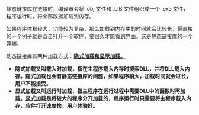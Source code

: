 静态链接库在链接时，编译器会将 .obj 文件和 .LIB 文件组织成一个 .exe 文件，程序运行时，将全部数据加载到内存。

如果程序体积较大，功能较为复杂，那么加载到内存中的时间就会比较长，最直接的一个例子就是双击打开一个软件，要很久才能看到界面。这是静态链接库的一个弊端。

动态链接库有两种加载方式：**<u>隐式加载和显示加载。</u>**

- **隐式加载又叫载入时加载，指在主程序载入内存时搜索DLL，并将DLL载入内存。隐式加载也会有静态链接库的问题，如果程序稍大，加载时间就会过长，用户不能接受。**
- **显式加载又叫运行时加载，指主程序在运行过程中需要DLL中的函数时再加载。显式加载是将较大的程序分开加载的，程序运行时只需要将主程序载入内存，软件打开速度快，用户体验好。**

